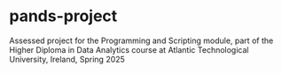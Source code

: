 # pands-project
Assessed project for the Programming and Scripting module, part of the Higher Diploma in Data Analytics course at Atlantic Technological University, Ireland, Spring 2025 
